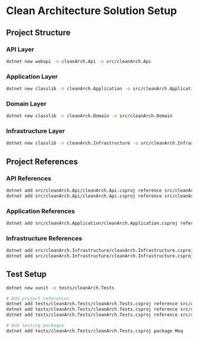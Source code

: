 # Clean Architecture Solution Setup

## Project Structure

### API Layer

```bash
dotnet new webapi -n cleanArch.Api -o src/cleanArch.Api
```

### Application Layer

```bash
dotnet new classlib -n cleanArch.Application -o src/cleanArch.Application
```

### Domain Layer

```bash
dotnet new classlib -n cleanArch.Domain -o src/cleanArch.Domain
```

### Infrastructure Layer

```bash
dotnet new classlib -n cleanArch.Infrastructure -o src/cleanArch.Infrastructure
```

## Project References

### API References

```bash
dotnet add src/cleanArch.Api/cleanArch.Api.csproj reference src/cleanArch.Application/cleanArch.Application.csproj
dotnet add src/cleanArch.Api/cleanArch.Api.csproj reference src/cleanArch.Infrastructure/cleanArch.Infrastructure.csproj
```

### Application References

```bash
dotnet add src/cleanArch.Application/cleanArch.Application.csproj reference src/cleanArch.Domain/cleanArch.Domain.csproj
```

### Infrastructure References

```bash
dotnet add src/cleanArch.Infrastructure/cleanArch.Infrastructure.csproj reference src/cleanArch.Application/cleanArch.Application.csproj
dotnet add src/cleanArch.Infrastructure/cleanArch.Infrastructure.csproj reference src/cleanArch.Domain/cleanArch.Domain.csproj
```

## Test Setup

```bash
dotnet new xunit -o tests/cleanArch.Tests

# Add project references
dotnet add tests/cleanArch.Tests/cleanArch.Tests.csproj reference src/cleanArch.Application/cleanArch.Application.csproj
dotnet add tests/cleanArch.Tests/cleanArch.Tests.csproj reference src/cleanArch.Domain/cleanArch.Domain.csproj
dotnet add tests/cleanArch.Tests/cleanArch.Tests.csproj reference src/cleanArch.Infrastructure/cleanArch.Infrastructure.csproj

# Add testing packages
dotnet add tests/cleanArch.Tests/cleanArch.Tests.csproj package Moq
```
